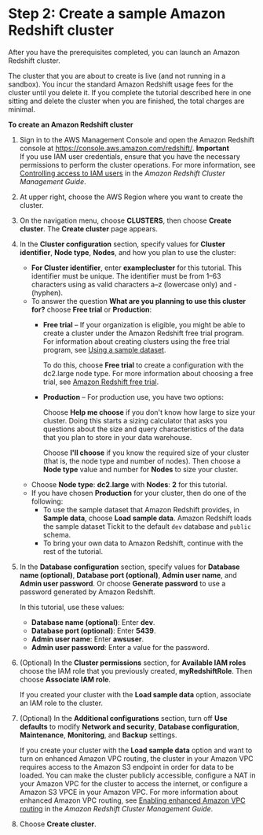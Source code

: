 # Step 2: Create a sample Amazon Redshift cluster<a name="rs-gsg-launch-sample-cluster"></a>

After you have the prerequisites completed, you can launch an Amazon Redshift cluster\.

The cluster that you are about to create is live \(and not running in a sandbox\)\. You incur the standard Amazon Redshift usage fees for the cluster until you delete it\. If you complete the tutorial described here in one sitting and delete the cluster when you are finished, the total charges are minimal\. 

**To create an Amazon Redshift cluster**

1. Sign in to the AWS Management Console and open the Amazon Redshift console at [https://console\.aws\.amazon\.com/redshift/](https://console.aws.amazon.com/redshift/)\.
**Important**  
If you use IAM user credentials, ensure that you have the necessary permissions to perform the cluster operations\. For more information, see [Controlling access to IAM users](https://docs.aws.amazon.com/redshift/latest/mgmt/iam-redshift-user-mgmt.html) in the *Amazon Redshift Cluster Management Guide*\.

1. At upper right, choose the AWS Region where you want to create the cluster\. 

1. On the navigation menu, choose **CLUSTERS**, then choose **Create cluster**\. The **Create cluster** page appears\.

1. In the **Cluster configuration** section, specify values for **Cluster identifier**, **Node type**, **Nodes**, and how you plan to use the cluster: 
   + **For Cluster identifier**, enter **examplecluster** for this tutorial\. This identifier must be unique\. The identifier must be from 1–63 characters using as valid characters a–z \(lowercase only\) and \- \(hyphen\)\. 
   + To answer the question **What are you planning to use this cluster for?** choose **Free trial** or **Production**: 
     + **Free trial** – If your organization is eligible, you might be able to create a cluster under the Amazon Redshift free trial program\. For information about creating clusters using the free trial program, see [Using a sample dataset](sample-data-load.md)\. 

       To do this, choose **Free trial** to create a configuration with the dc2\.large node type\. For more information about choosing a free trial, see [Amazon Redshift free trial](http://aws.amazon.com/redshift/free-trial/)\. 
     + **Production** – For production use, you have two options:

       Choose **Help me choose** if you don't know how large to size your cluster\. Doing this starts a sizing calculator that asks you questions about the size and query characteristics of the data that you plan to store in your data warehouse\. 

       Choose **I'll choose** if you know the required size of your cluster \(that is, the node type and number of nodes\)\. Then choose a **Node type** value and number for **Nodes** to size your cluster\.
   + Choose **Node type**: **dc2\.large** with **Nodes**: **2** for this tutorial\.
   + If you have chosen **Production** for your cluster, then do one of the following:
     + To use the sample dataset that Amazon Redshift provides, in **Sample data**, choose **Load sample data**\. Amazon Redshift loads the sample dataset Tickit to the default `dev` database and `public` schema\.
     + To bring your own data to Amazon Redshift, continue with the rest of the tutorial\.

1. In the **Database configuration** section, specify values for **Database name \(optional\)**, **Database port \(optional\)**, **Admin user name**, and **Admin user password**\. Or choose **Generate password** to use a password generated by Amazon Redshift\.

   In this tutorial, use these values:
   + **Database name \(optional\)**: Enter **dev**\.
   + **Database port \(optional\)**: Enter **5439**\.
   + **Admin user name**: Enter **awsuser**\.
   + **Admin user password**: Enter a value for the password\.

1. \(Optional\) In the **Cluster permissions** section, for **Available IAM roles** choose the IAM role that you previously created, **myRedshiftRole**\. Then choose **Associate IAM role**\. 

   If you created your cluster with the **Load sample data** option, associate an IAM role to the cluster\.

1. \(Optional\) In the **Additional configurations** section, turn off **Use defaults** to modify **Network and security**, **Database configuration**, **Maintenance**, **Monitoring**, and **Backup** settings\.

   If you create your cluster with the **Load sample data** option and want to turn on enhanced Amazon VPC routing, the cluster in your Amazon VPC requires access to the Amazon S3 endpoint in order for data to be loaded\. You can make the cluster publicly accessible, configure a NAT in your Amazon VPC for the cluster to access the internet, or configure a Amazon S3 VPCE in your Amazon VPC\. For more information about enhanced Amazon VPC routing, see [Enabling enhanced Amazon VPC routing](https://docs.aws.amazon.com/redshift/latest/mgmt/enhanced-vpc-enabling-cluster.html) in the *Amazon Redshift Cluster Management Guide*\.

1. Choose **Create cluster**\. 